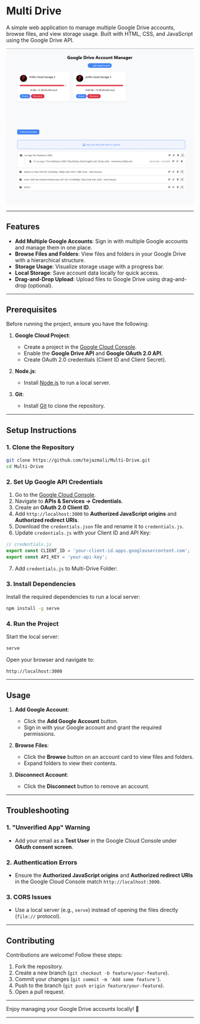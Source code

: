 

# Multi Drive

A simple web application to manage multiple Google Drive accounts, browse files, and view storage usage. Built with HTML, CSS, and JavaScript using the Google Drive API.

![Screenshot](/img/Screenshot%202025-01-30%20034342.png)
![Screenshot](/img/image.png) <!-- Add a screenshot if available -->

---

## Features

- **Add Multiple Google Accounts**: Sign in with multiple Google accounts and manage them in one place.
- **Browse Files and Folders**: View files and folders in your Google Drive with a hierarchical structure.
- **Storage Usage**: Visualize storage usage with a progress bar.
- **Local Storage**: Save account data locally for quick access.
- **Drag-and-Drop Upload**: Upload files to Google Drive using drag-and-drop (optional).

---

## Prerequisites

Before running the project, ensure you have the following:

1. **Google Cloud Project**:
   - Create a project in the [Google Cloud Console](https://console.cloud.google.com/).
   - Enable the **Google Drive API** and **Google OAuth 2.0 API**.
   - Create OAuth 2.0 credentials (Client ID and Client Secret).

2. **Node.js**:
   - Install [Node.js](https://nodejs.org/) to run a local server.

3. **Git**:
   - Install [Git](https://git-scm.com/) to clone the repository.

---

## Setup Instructions

### 1. Clone the Repository

```bash
git clone https://github.com/tejazmali/Multi-Drive.git
cd Multi-Drive
```

### 2. Set Up Google API Credentials

1. Go to the [Google Cloud Console](https://console.cloud.google.com/).
2. Navigate to **APIs & Services → Credentials**.
3. Create an **OAuth 2.0 Client ID**.
4. Add `http://localhost:3000` to **Authorized JavaScript origins** and **Authorized redirect URIs**.
5. Download the `credentials.json` file and rename it to `credentials.js`.
6. Update `credentials.js` with your Client ID and API Key:

```javascript
// credentials.js
export const CLIENT_ID = 'your-client-id.apps.googleusercontent.com';
export const API_KEY = 'your-api-key';
```
7. Add `credentials.js` to Multi-Drive Folder:


### 3. Install Dependencies

Install the required dependencies to run a local server:

```bash
npm install -g serve
```

### 4. Run the Project

Start the local server:

```bash
serve
```

Open your browser and navigate to:

```
http://localhost:3000
```

---

## Usage

1. **Add Google Account**:
   - Click the **Add Google Account** button.
   - Sign in with your Google account and grant the required permissions.

2. **Browse Files**:
   - Click the **Browse** button on an account card to view files and folders.
   - Expand folders to view their contents.

3. **Disconnect Account**:
   - Click the **Disconnect** button to remove an account.



---

## Troubleshooting

### 1. "Unverified App" Warning
- Add your email as a **Test User** in the Google Cloud Console under **OAuth consent screen**.

### 2. Authentication Errors
- Ensure the **Authorized JavaScript origins** and **Authorized redirect URIs** in the Google Cloud Console match `http://localhost:3000`.

### 3. CORS Issues
- Use a local server (e.g., `serve`) instead of opening the files directly (`file://` protocol).

---

## Contributing

Contributions are welcome! Follow these steps:

1. Fork the repository.
2. Create a new branch (`git checkout -b feature/your-feature`).
3. Commit your changes (`git commit -m 'Add some feature'`).
4. Push to the branch (`git push origin feature/your-feature`).
5. Open a pull request.

---




Enjoy managing your Google Drive accounts locally! 🚀

---

